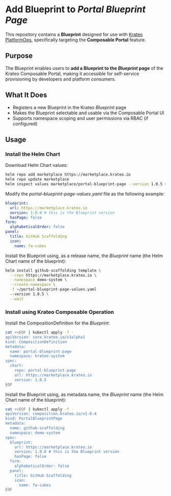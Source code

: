 # Add Blueprint to *Portal Blueprint Page*

This repository contains a **Blueprint** designed for use with [Krateo PlatformOps](https://krateo.io), specifically targeting the **Composable Portal** feature.

## Purpose

The Blueprint enables users to **add a Blueprint to the *Blueprint* page** of the Krateo Composable Portal, making it accessible for self-service provisioning by developers and platform consumers.

## What It Does

- Registers a new Blueprint in the Krateo *Blueprint* page
- Makes the Blueprint selectable and usable via the Composable Portal UI
- Supports namespace scoping and user permissions via RBAC (if configured)

## Usage

### Install the Helm Chart

Download Helm Chart values:

```sh
helm repo add marketplace https://marketplace.krateo.io
helm repo update marketplace
helm inspect values marketplace/portal-blueprint-page --version 1.0.5 > ~/portal-blueprint-page-values.yaml
```

Modify the *portal-blueprint-page-values.yaml* file as the following example:

```yaml
blueprint:
  url: https://marketplace.krateo.io
  version: 1.0.0 # this is the Blueprint version
  hasPage: false
form:
  alphabeticalOrder: false
panel:
  title: GitHub Scaffolding
  icon:
    name: fa-cubes
```

Install the Blueprint using, as a release name, the *Blueprint* name (the Helm Chart name of the blueprint):

```sh
helm install github-scaffolding template \
  --repo https://marketplace.krateo.io \
  --namespace demo-system \
  --create-namespace \
  -f ~/portal-blueprint-page-values.yaml
  --version 1.0.5 \
  --wait
```

### Install using Krateo Composable Operation

Install the CompositionDefinition for the *Blueprint*:

```sh
cat <<EOF | kubectl apply -f -
apiVersion: core.krateo.io/v1alpha1
kind: CompositionDefinition
metadata:
  name: portal-blueprint-page
  namespace: krateo-system
spec:
  chart:
    repo: portal-blueprint-page
    url: https://marketplace.krateo.io
    version: 1.0.5
EOF
```

Install the Blueprint using, as metadata.name, the *Blueprint* name (the Helm Chart name of the blueprint):

```sh
cat <<EOF | kubectl apply -f -
apiVersion: composition.krateo.io/v1-0-4
kind: PortalBlueprintPage
metadata:
  name: github-scaffolding	
  namespace: demo-system
spec:
  blueprint:
    url: https://marketplace.krateo.io
    version: 1.0.0 # this is the Blueprint version
    hasPage: false
  form:
    alphabeticalOrder: false
  panel:
    title: GitHub Scaffolding
    icon:
      name: fa-cubes
EOF
```